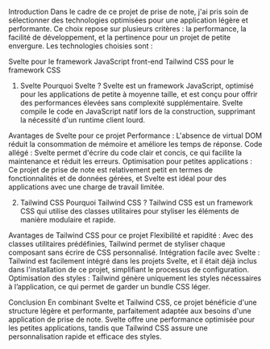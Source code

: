 Introduction
Dans le cadre de ce projet de prise de note, j'ai pris soin de sélectionner des technologies optimisées pour une application légère et performante. Ce choix repose sur plusieurs critères : la performance, la facilité de développement, et la pertinence pour un projet de petite envergure. Les technologies choisies sont :

Svelte pour le framework JavaScript front-end
Tailwind CSS pour le framework CSS

1. Svelte
Pourquoi Svelte ?
Svelte est un framework JavaScript, optimisé pour les applications de petite à moyenne taille, et est conçu pour offrir des performances élevées sans complexité supplémentaire. Svelte compile le code en JavaScript natif lors de la construction, supprimant la nécessité d'un runtime client lourd.

Avantages de Svelte pour ce projet
Performance : L'absence de virtual DOM réduit la consommation de mémoire et améliore les temps de réponse.
Code allégé : Svelte permet d'écrire du code clair et concis, ce qui facilite la maintenance et réduit les erreurs.
Optimisation pour petites applications : Ce projet de prise de note est relativement petit en termes de fonctionnalités et de données gérées, et Svelte est idéal pour des applications avec une charge de travail limitée.

2. Tailwind CSS
Pourquoi Tailwind CSS ?
Tailwind CSS est un framework CSS qui utilise des classes utilitaires pour styliser les éléments de manière modulaire et rapide.

Avantages de Tailwind CSS pour ce projet
Flexibilité et rapidité : Avec des classes utilitaires prédéfinies, Tailwind permet de styliser chaque composant sans écrire de CSS personnalisé.
Intégration facile avec Svelte : Tailwind est facilement intégré dans les projets Svelte, et il était déjà inclus dans l'installation de ce projet, simplifiant le processus de configuration.
Optimisation des styles : Tailwind génère uniquement les styles nécessaires à l’application, ce qui permet de garder un bundle CSS léger.


Conclusion
En combinant Svelte et Tailwind CSS, ce projet bénéficie d'une structure légère et performante, parfaitement adaptée aux besoins d'une application de prise de note. Svelte offre une performance optimisée pour les petites applications, tandis que Tailwind CSS assure une personnalisation rapide et efficace des styles.